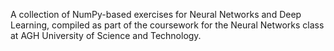 
A collection of NumPy-based exercises for Neural Networks and Deep Learning, compiled as part of the coursework for the Neural Networks class at AGH University of Science and Technology.

